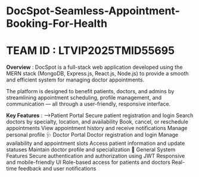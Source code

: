 # DocSpot-Seamless-Appointment-Booking-For-Health

# TEAM ID : LTVIP2025TMID55695

**Overview** :
DocSpot is a full-stack web application developed using the MERN stack (MongoDB, Express.js, React.js, Node.js) to provide a smooth and efficient system for managing doctor 
appointments.

The platform is designed to benefit patients, doctors, and admins by streamlining appointment scheduling, profile management, and communication — all through a user-friendly, 
responsive interface.

**Key Features** :
-->Patient Portal Secure patient registration and login
Search doctors by specialty, location, and availability
Book, cancel, or reschedule appointments
View appointment history and receive notifications
Manage personal profile
🩺 Doctor Portal
Doctor registration and login
Manage availability and appointment slots
Access patient information and update statuses
Maintain doctor profile and specialization
🔐 General System Features
Secure authentication and authorization using JWT
Responsive and mobile-friendly UI
Role-based access for patients and doctors
Real-time feedback and user notifications
